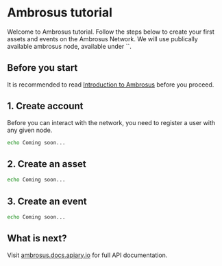 # Ambrosus tutorial

Welcome to Ambrosus tutorial. Follow the steps below to create your first assets and events on the Ambrosus Network. We will use publically available ambrosus node, available under ``.

## Before you start

It is recommended to read [Introduction to Ambrosus](https://github.com/ambrosus/ambrosus-node/blob/master/docs/introduction.md) before you proceed.

## 1. Create account

Before you can interact with the network, you need to register a user with any given node.
```sh
echo Coming soon...
```

## 2. Create an asset
```sh
echo Coming soon...
```

## 3. Create an event
```sh
echo Coming soon...
```

## What is next?

Visit [ambrosus.docs.apiary.io](https://ambrosus.docs.apiary.io/) for full API documentation.


